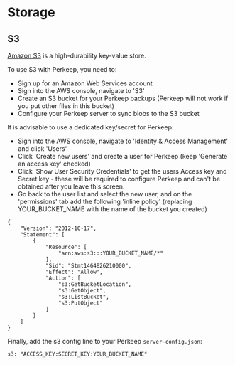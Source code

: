 # Storage

## S3

[Amazon S3](https://aws.amazon.com/s3/) is a high-durability key-value store.

To use S3 with Perkeep, you need to:

* Sign up for an Amazon Web Services account
* Sign into the AWS console, navigate to 'S3'
* Create an S3 bucket for your Perkeep backups (Perkeep will not work if you put other files in this bucket)
* Configure your Perkeep server to sync blobs to the S3 bucket

It is advisable to use a dedicated key/secret for Perkeep:

* Sign into the AWS console, navigate to 'Identity & Access Management' and click 'Users'
* Click 'Create new users' and create a user for Perkeep (keep 'Generate an access key' checked)
* Click 'Show User Security Credentials' to get the users Access key and Secret key - these will be required to configure Perkeep and can't be obtained after you leave this screen.
* Go back to the user list and select the new user, and on the 'permissions' tab add the following 'inline policy' (replacing YOUR_BUCKET_NAME with the name of the bucket you created)

```
{
    "Version": "2012-10-17",
    "Statement": [
        {
            "Resource": [
                "arn:aws:s3:::YOUR_BUCKET_NAME/*"
            ],
            "Sid": "Stmt1464826210000",
            "Effect": "Allow",
            "Action": [
                "s3:GetBucketLocation",
                "s3:GetObject",
                "s3:ListBucket",
                "s3:PutObject"
            ]
        }
    ]
}
```

Finally, add the s3 config line to your Perkeep `server-config.json`:
```
s3: "ACCESS_KEY:SECRET_KEY:YOUR_BUCKET_NAME"
```
